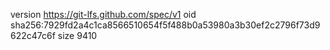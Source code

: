 version https://git-lfs.github.com/spec/v1
oid sha256:7929fd2a4c1ca8566510654f5f488b0a53980a3b30ef2c2796f73d9622c47c6f
size 9410
